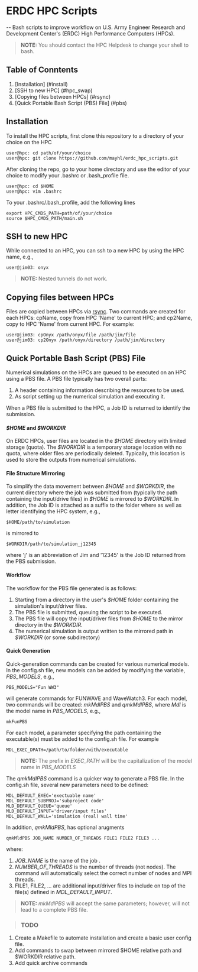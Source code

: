 # ERDC HPC Scripts
--
Bash scripts to improve workflow on U.S. Army Engineer Research and Development Center's (ERDC) High Performance Computers (HPCs).

> **NOTE:** You should contact the HPC Helpdesk to change your shell to bash.

## Table of Conntents
1. [Installation] (#install)
2. [SSH to new HPC] (#hpc_swap)
3. [Copying files between HPCs] (#rsync)
4. [Quick Portable Bash Script (PBS) File] (#pbs) 


## Installation <a name='install'></a>
To install the HPC scripts, first clone this repository to a directory
of your choice on the HPC

    user@hpc: cd path/of/your/choice
    user@hpc: git clone https://github.com/mayhl/erdc_hpc_scripts.git
    
After cloning the repo, go to your home directory and use the editor of your choice to modify your .bashrc or .bash_profile file.

    user@hpc: cd $HOME
    user@hpc: vim .bashrc
    
To your .bashrc/.bash_profile, add the following lines

    export HPC_CMDS_PATH=path/of/your/choice
    source $HPC_CMDS_PATH/main.sh
    

## SSH to new HPC <a name='hpc_swap'></a>
While connected to an HPC, you can ssh to a new HPC by using the HPC name, e.g., 

    user@jim03: onyx

> **NOTE:** Nested tunnels do not work.

## Copying files between HPCs <a name='rsync'></a>
Files are copied between HPCs via [rsync](https://rsync.samba.org/). Two commands are created for each HPCs: cpName, copy from HPC 'Name' to current HPC; and cp2Name, copy to HPC 'Name' from current HPC. For example:

    user@jim03: cpOnyx /path/onyx/file /path/jim/file
    user@jim03: cp2Onyx /path/onyx/directory /path/jim/directory 


## Quick Portable Bash Script (PBS) File <a name='pbs'></a>
    
Numerical simulations on the HPCs are queued to be executed on an HPC using a PBS file. A PBS file typically has two overall parts:

1. A header containing information describing the resources to be used.
2. As script setting up the numerical simulation and executing it.

When a PBS file is submitted to the HPC, a Job ID is returned to identify the submission.  

#### *\$HOME* and *\$WORKDIR*

On ERDC HPCs, user files are located in the *\$HOME* directory with limited storage (quota). The *\$WORKDIR* is a temporary storage location with no quota, where older files are periodically deleted. Typically, this location is used to store the outputs from numerical simulations.

#### File Structure Mirroring

To simplify the data movement between *\$HOME* and *\$WORKDIR*, the current directory where the job was submitted from (typically the path containing the input/drive files) in *\$HOME* is mirrored to *\$WORKDIR*. In addition, the Job ID is attached as a suffix to the folder where as well as letter identifying the HPC system, e.g.,

    $HOME/path/to/simulation
    
is mirrored to 

    $WORKDIR/path/to/simulation_j12345
    
where 'j' is an abbreviation of Jim and '12345' is the Job ID returned from the PBS submission.

#### Workflow
The workflow for the PBS file generated is as follows:

1. Starting from a directory in the user's *\$HOME* folder containing the simulation's input/driver files.
3. The PBS file is submitted, queuing the script to be executed.
4. The PBS file will copy the input/driver files from *\$HOME*  to the mirror directory in the *\$WORKDIR*.
5. The numerical simulation is output written to the mirrored path in *\$WORKDIR* (or some subdirectory)

#### Quick Generation 

Quick-generation commands can be created for various numerical models. In the config.sh file, new models can be added by modifying the variable, *PBS_MODELS*, e.g.,  

    PBS_MODELS="Fun WW3"

will generate commands for FUNWAVE and WaveWatch3. For each model, two commands will be created: *mkMdlPBS* and *qmkMdlPBS*, where *Mdl* is the model name in *PBS_MODELS*, e.g., 

    mkFunPBS
    
For each model, a parameter specifying the path containing the executable(s) must be added to the config.sh file. For example

    MDL_EXEC_DPATH=/path/to/folder/with/executable

> **NOTE:** The prefix in *EXEC_PATH* will be the capitalization of the model name in *PBS_MODELS*

The *qmkMdlPBS* command is a quicker way to generate a PBS file. In the config.sh file, several new parameters need to be defined:

    MDL_DEFAULT_EXEC='exectuable name'
    MDL_DEFAULT_SUBPROJ='subproject code'
    MLD_DEFAULT_QUEUE='queue'
    MLD_DEFAULT_INPUT='driver/input files'
    MDL_DEFAULT_WALL='simulation (real) wall time'

In addition, *qmkMldPBS*, has optional arugments 

    qmkMldPBS JOB_NAME NUMBER_OF_THREADS FILE1 FILE2 FILE3 ... 
    
where: 

1. *JOB\_NAME* is the name of the job .
2.  *NUMBER\_OF\_THREADS* is the number of threads (not nodes). The command will automatically select the correct number of nodes and MPI threads. 
3. FILE1, FILE2, ... are additional input/driver files to include on top of the file(s) defined in *MDL\_DEFAULT\_INPUT*.

> **NOTE:** *mkMdlPBS* will accept the same parameters; however, will not lead to a complete PBS file. 
 

 

> ### TODO 
1. Create a Makefile to automate installation and create a basic user config file.
2. Add commands to swap between mirrored $HOME relative path and $WORKDIR relative path. 
3. Add quick archive commands 